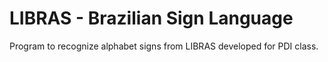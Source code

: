 # LIBRAS - Brazilian Sign Language
Program to recognize alphabet signs from LIBRAS developed for PDI class.
